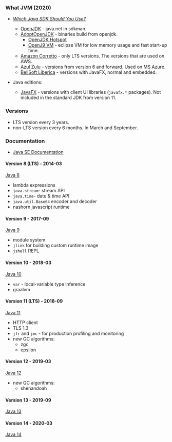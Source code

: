 ### What JVM (2020)

* [*Which Java SDK Should You Use?*](https://developer.okta.com/blog/2019/01/16/which-java-sdk)
  * [OpenJDK](https://openjdk.java.net/) - java.net in sdkman.
  * [AdoptOpenJDK](https://adoptopenjdk.net/) - binaries build from openjdk.
    * [OpenJDK Hotspot](https://openjdk.java.net/groups/hotspot/)
    * [OpenJ9 VM](https://www.eclipse.org/openj9/) - eclipse VM for low memory usage and fast start-up time.
  * [Amazon Corretto](https://aws.amazon.com/corretto/) - only LTS versions. The versions that are used on AWS.
  * [Azul Zulu](https://www.azul.com/downloads/zulu/) - versions from version 6 and forward. Used on MS Azure.
  * [BellSoft Liberica](https://bell-sw.com/java) - versions with JavaFX, normal and embedded.

* Java editions:
  * [JavaFX](https://openjfx.io/) - versions with client UI libraries (`javafx.*` packages). Not included in the standard JDK from version 11.

### Versions

* LTS version every 3 years.
* non-LTS version every 6 months. In March and September.

### Documentation

* [Java SE Documentation](https://docs.oracle.com/en/java/javase/index.html)

#### Version 8 (LTS) - 2014-03

[Java 8](./java8/)

* lambda expressions
* `java.stream`- stream API
* `java.time`- date & time API
* `java.util.Base64` encoder and decoder
* nashorn javascript runtime

#### Version 9 - 2017-09

[Java 9](./java9/)

* module system
* `jlink` for building custom runtime image
* `jshell` REPL

#### Version 10 - 2018-03

[Java 10](./java10/)

* `var` - local-variable type inference
* graalvm

#### Version 11 (LTS) - 2018-09

[Java 11](./java11/)

* HTTP client
* TLS 1.3
* `jfr` and `jmc` - for production profiling and monitoring
* new GC algorithms:
  * zgc
  * epsilon

#### Version 12 - 2019-03

[Java 12](./java12/)

* new GC algorithms:
  * shenandoah

#### Version 13 - 2019-09

[Java 13](./java13/)

#### Version 14 - 2020-03

[Java 14](./java14/)
